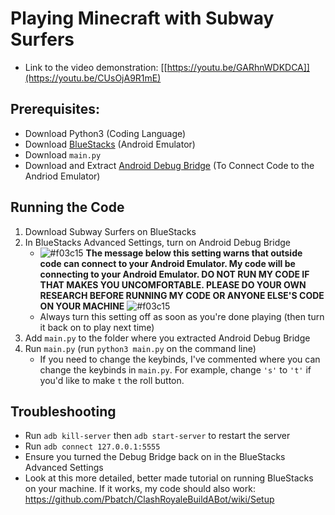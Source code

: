# Playing Minecraft with Subway Surfers
- Link to the video demonstration: [[https://youtu.be/GARhnWDKDCA]](https://youtu.be/CUsOjA9R1mE)

## Prerequisites: 
- Download Python3 (Coding Language)
- Download [BlueStacks](https://www.bluestacks.com/download.html) (Android Emulator) 
- Download `main.py`
- Download and Extract [Android Debug Bridge](https://dl.google.com/android/repository/platform-tools-latest-windows.zip) (To Connect Code to the Andriod Emulator)

## Running the Code
1. Download Subway Surfers on BlueStacks
2. In BlueStacks Advanced Settings, turn on Android Debug Bridge 
    * ![#f03c15](https://placehold.co/15x15/f03c15/f03c15.png) **The message below this setting warns that outside code can connect to your Android Emulator. My code will be connecting to your Android Emulator. DO NOT RUN MY CODE IF THAT MAKES YOU UNCOMFORTABLE. PLEASE DO YOUR OWN RESEARCH BEFORE RUNNING MY CODE OR ANYONE ELSE'S CODE ON YOUR MACHINE** ![#f03c15](https://placehold.co/15x15/f03c15/f03c15.png)
    * Always turn this setting off as soon as you're done playing (then turn it back on to play next time)
3. Add `main.py` to the folder where you extracted Android Debug Bridge
4. Run `main.py` (run `python3 main.py` on the command line)
    - If you need to change the keybinds, I've commented where you can change the keybinds in `main.py`. For example, change `'s'` to `'t'` if you'd like to make `t` the roll button.

## Troubleshooting
- Run `adb kill-server` then `adb start-server` to restart the server
- Run `adb connect 127.0.0.1:5555`
- Ensure you turned the Debug Bridge back on in the BlueStacks Advanced Settings
- Look at this more detailed, better made tutorial on running BlueStacks on your machine. If it works, my code should also work: https://github.com/Pbatch/ClashRoyaleBuildABot/wiki/Setup
